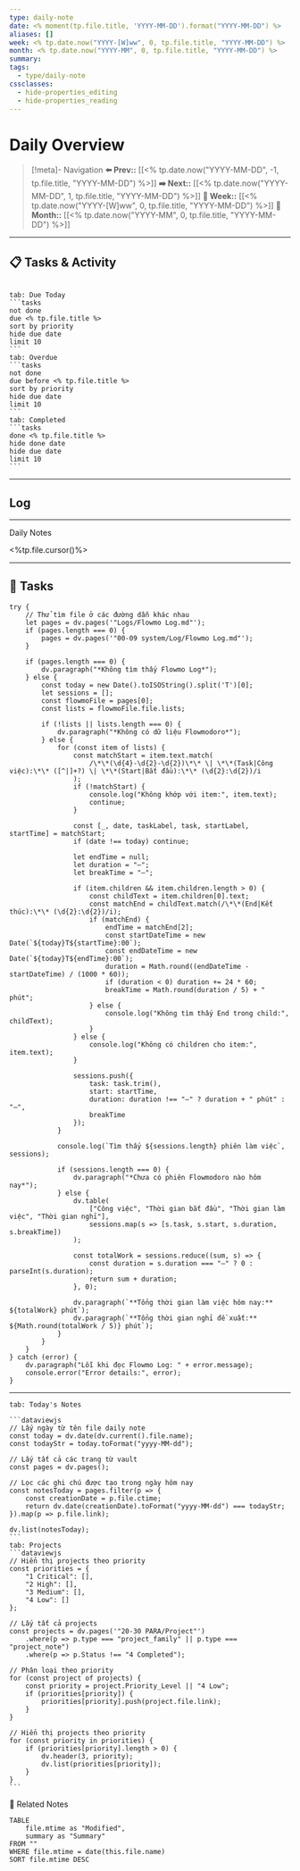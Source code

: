 ```yaml
---
type: daily-note
date: <% moment(tp.file.title, 'YYYY-MM-DD').format("YYYY-MM-DD") %>
aliases: []
week: <% tp.date.now("YYYY-[W]ww", 0, tp.file.title, "YYYY-MM-DD") %>
month: <% tp.date.now("YYYY-MM", 0, tp.file.title, "YYYY-MM-DD") %>
summary: 
tags:
  - type/daily-note
cssclasses:
  - hide-properties_editing
  - hide-properties_reading
---
```


# Daily Overview

>[!meta]- Navigation
>**⬅️ Prev::** [[<% tp.date.now("YYYY-MM-DD", -1, tp.file.title, "YYYY-MM-DD") %>]]
>**➡️ Next::** [[<% tp.date.now("YYYY-MM-DD", 1, tp.file.title, "YYYY-MM-DD") %>]]
>**📅 Week::** [[<% tp.date.now("YYYY-[W]ww", 0, tp.file.title, "YYYY-MM-DD") %>]]
>**📆 Month::** [[<% tp.date.now("YYYY-MM", 0, tp.file.title, "YYYY-MM-DD") %>]]

---
## 📋 Tasks & Activity

```calendar-nav
```
````tabs
tab: Due Today
```tasks
not done
due <% tp.file.title %>
sort by priority
hide due date
limit 10
```
tab: Overdue
```tasks 
not done 
due before <% tp.file.title %>
sort by priority
hide due date
limit 10
```
tab: Completed
```tasks
done <% tp.file.title %>
hide done date
hide due date
limit 10
```
````


---
## Log
---

 Daily Notes

<%tp.file.cursor()%>

---
## 🍅 Tasks
```dataviewjs
try {
    // Thử tìm file ở các đường dẫn khác nhau
    let pages = dv.pages('"Logs/Flowmo Log.md"');
    if (pages.length === 0) {
        pages = dv.pages('"00-09 system/Log/Flowmo Log.md"');
    }
    
    if (pages.length === 0) {
        dv.paragraph("*Không tìm thấy Flowmo Log*");
    } else {
        const today = new Date().toISOString().split('T')[0];
        let sessions = [];
        const flowmoFile = pages[0];
        const lists = flowmoFile.file.lists;

        if (!lists || lists.length === 0) {
            dv.paragraph("*Không có dữ liệu Flowmodoro*");
        } else {
            for (const item of lists) {
                const matchStart = item.text.match(
                    /\*\*(\d{4}-\d{2}-\d{2})\*\* \| \*\*(Task|Công việc):\*\* ([^|]+?) \| \*\*(Start|Bắt đầu):\*\* (\d{2}:\d{2})/i
                );
                if (!matchStart) {
                    console.log("Không khớp với item:", item.text);
                    continue;
                }

                const [_, date, taskLabel, task, startLabel, startTime] = matchStart;
                if (date !== today) continue;

                let endTime = null;
                let duration = "—";
                let breakTime = "—";

                if (item.children && item.children.length > 0) {
                    const childText = item.children[0].text;
                    const matchEnd = childText.match(/\*\*(End|Kết thúc):\*\* (\d{2}:\d{2})/i);
                    if (matchEnd) {
                        endTime = matchEnd[2];
                        const startDateTime = new Date(`${today}T${startTime}:00`);
                        const endDateTime = new Date(`${today}T${endTime}:00`);
                        duration = Math.round((endDateTime - startDateTime) / (1000 * 60));
                        if (duration < 0) duration += 24 * 60;
                        breakTime = Math.round(duration / 5) + " phút";
                    } else {
                        console.log("Không tìm thấy End trong child:", childText);
                    }
                } else {
                    console.log("Không có children cho item:", item.text);
                }

                sessions.push({
                    task: task.trim(),
                    start: startTime,
                    duration: duration !== "—" ? duration + " phút" : "—",
                    breakTime
                });
            }

            console.log(`Tìm thấy ${sessions.length} phiên làm việc`, sessions);

            if (sessions.length === 0) {
                dv.paragraph("*Chưa có phiên Flowmodoro nào hôm nay*");
            } else {
                dv.table(
                    ["Công việc", "Thời gian bắt đầu", "Thời gian làm việc", "Thời gian nghỉ"],
                    sessions.map(s => [s.task, s.start, s.duration, s.breakTime])
                );

                const totalWork = sessions.reduce((sum, s) => {
                    const duration = s.duration === "—" ? 0 : parseInt(s.duration);
                    return sum + duration;
                }, 0);
                
                dv.paragraph(`**Tổng thời gian làm việc hôm nay:** ${totalWork} phút`);
                dv.paragraph(`**Tổng thời gian nghỉ đề xuất:** ${Math.round(totalWork / 5)} phút`);
            }
        }
    }
} catch (error) {
    dv.paragraph("Lỗi khi đọc Flowmo Log: " + error.message);
    console.error("Error details:", error);
}
```
---
````
tab: Today's Notes

```dataviewjs
// Lấy ngày từ tên file daily note
const today = dv.date(dv.current().file.name);
const todayStr = today.toFormat("yyyy-MM-dd");

// Lấy tất cả các trang từ vault
const pages = dv.pages();

// Lọc các ghi chú được tạo trong ngày hôm nay
const notesToday = pages.filter(p => {
    const creationDate = p.file.ctime;
    return dv.date(creationDate).toFormat("yyyy-MM-dd") === todayStr;
}).map(p => p.file.link);

dv.list(notesToday);
```
tab: Projects
```dataviewjs
// Hiển thị projects theo priority
const priorities = {
    "1 Critical": [],
    "2 High": [],
    "3 Medium": [],
    "4 Low": []
};

// Lấy tất cả projects
const projects = dv.pages('"20-30 PARA/Project"')
    .where(p => p.type === "project_family" || p.type === "project_note")
    .where(p => p.Status !== "4 Completed");

// Phân loại theo priority
for (const project of projects) {
    const priority = project.Priority_Level || "4 Low";
    if (priorities[priority]) {
        priorities[priority].push(project.file.link);
    }
}

// Hiển thị projects theo priority
for (const priority in priorities) {
    if (priorities[priority].length > 0) {
        dv.header(3, priority);
        dv.list(priorities[priority]);
    }
}
```
````


🔗 Related Notes
```dataview
TABLE 
    file.mtime as "Modified",
    summary as "Summary"
FROM ""
WHERE file.mtime = date(this.file.name)
SORT file.mtime DESC
``` 